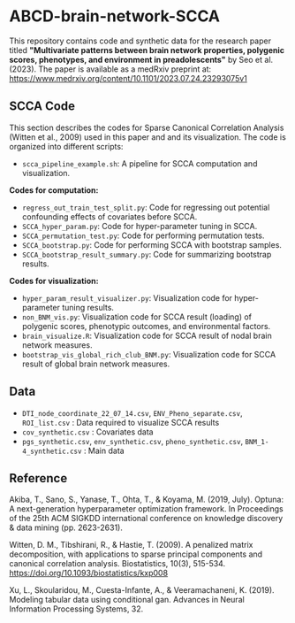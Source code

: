 # ABCD-brain-network-SCCA

This repository contains code and synthetic data for the research paper titled **"Multivariate patterns between brain network properties, polygenic scores, phenotypes, and environment in preadolescents"** by Seo et al. (2023). The paper is available as a medRxiv preprint at: https://www.medrxiv.org/content/10.1101/2023.07.24.23293075v1

## SCCA Code

This section describes the codes for Sparse Canonical Correlation Analysis (Witten et al., 2009) used in this paper and and its visualization. The code is organized into different scripts:

- `scca_pipeline_example.sh`: A pipeline for SCCA computation and visualization.

**Codes for computation:**

- `regress_out_train_test_split.py`: Code for regressing out potential confounding effects of covariates before SCCA.
- `SCCA_hyper_param.py`: Code for hyper-parameter tuning in SCCA.
- `SCCA_permutation_test.py`: Code for performing permutation tests.
- `SCCA_bootstrap.py`: Code for performing SCCA with bootstrap samples.
- `SCCA_bootstrap_result_summary.py`: Code for summarizing bootstrap results.

**Codes for visualization:**

- `hyper_param_result_visualizer.py`: Visualization code for hyper-parameter tuning results.
- `non_BNM_vis.py`: Visualization code for SCCA result (loading) of polygenic scores, phenotypic outcomes, and environmental factors.
- `brain_visualize.R`: Visualization code for SCCA result of nodal brain network measures.
- `bootstrap_vis_global_rich_club_BNM.py`: Visualization code for SCCA result of global brain network measures.

## Data
- `DTI_node_coordinate_22_07_14.csv`, `ENV_Pheno_separate.csv`, `ROI_list.csv` : Data required to visualize SCCA results
- `cov_synthetic.csv` : Covariates data
- `pgs_synthetic.csv`, `env_synthetic.csv`, `pheno_synthetic.csv`, `BNM_1-4_synthetic.csv` : Main data

## Reference
Akiba, T., Sano, S., Yanase, T., Ohta, T., & Koyama, M. (2019, July). Optuna: A next-generation hyperparameter optimization framework. In Proceedings of the 25th ACM SIGKDD international conference on knowledge discovery & data mining (pp. 2623-2631).

Witten, D. M., Tibshirani, R., & Hastie, T. (2009). A penalized matrix decomposition, with applications to sparse principal components and canonical correlation analysis. Biostatistics, 10(3), 515-534. https://doi.org/10.1093/biostatistics/kxp008 

Xu, L., Skoularidou, M., Cuesta-Infante, A., & Veeramachaneni, K. (2019). Modeling tabular data using conditional gan. Advances in Neural Information Processing Systems, 32.
